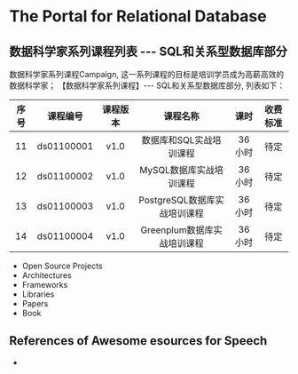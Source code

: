 
# The Portal for Relational Database

## 数据科学家系列课程列表 --- SQL和关系型数据库部分
数据科学家系列课程Campaign, 这一系列课程的目标是培训学员成为高薪高效的数据科学家； 【数据科学家系列课程】--- SQL和关系型数据库部分, 列表如下：

| 序号 | 课程编号 | 课程版本 | 课程名称 | 课时 | 收费标准 |
| :---: | :---: | :---: | :---: | :---: | :---: | 
| 11 | ds01100001 | v1.0 | 数据库和SQL实战培训课程 | 36小时 | 待定 |
| 12 | ds01100002 | v1.0 | MySQL数据库实战培训课程 | 36小时 | 待定 |
| 13 | ds01100003 | v1.0 | PostgreSQL数据库实战培训课程 | 36小时 | 待定 |
| 14 | ds01100004 | v1.0 | Greenplum数据库实战培训课程 | 36小时 | 待定 |

+ Open Source Projects
+ Architectures
+ Frameworks
+ Libraries
+ Papers
+ Book

## References of Awesome esources for Speech
+ <TBC>
